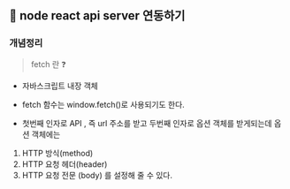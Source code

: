 ## 📌 node react api server 연동하기

### 개념정리 

> fetch 란 ❓
- 자바스크립트 내장 객체
- fetch 함수는 window.fetch()로 사용되기도 한다.

- 첫번째 인자로 API , 즉 url 주소를 받고 두번째 인자로 옵션 객체를 받게되는데 옵션 객체에는
1. HTTP 방식(method)
2. HTTP 요청 헤더(header)
3. HTTP 요청 전문 (body)
를 설정해 줄 수 있다.

